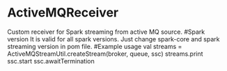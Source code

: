 # ActiveMQReceiver
Custom receiver for Spark streaming from active MQ source. 
#Spark version
It is valid for all spark versions. Just change spark-core and spark streaming version in pom file.
#Example usage
	val streams = ActiveMQStreamUtil.createStream(broker, queue, ssc)
	streams.print
	ssc.start
	ssc.awaitTermination
